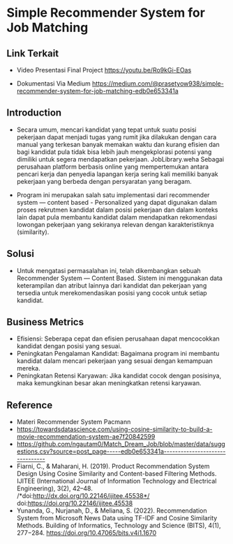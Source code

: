 # Simple Recommender System for Job Matching

## Link Terkait

* Video Presentasi Final Project
https://youtu.be/Ro9kGi-EOas

* Dokumentasi Via Medium
https://medium.com/@prasetyow938/simple-recommender-system-for-job-matching-edb0e653341a

## Introduction

* Secara umum, mencari kandidat yang tepat untuk suatu posisi pekerjaan dapat menjadi tugas yang rumit jika dilakukan dengan cara manual yang terkesan banyak memakan waktu dan kurang efisien dan bagi kandidat pula tidak bisa lebih jauh mengekplorasi potensi yang dimiliki untuk segera mendapatkan pekerjaan. JobLibrary.weha Sebagai perusahaan platform berbasis online yang mempertemukan antara pencari kerja dan penyedia lapangan kerja sering kali memiliki banyak pekerjaan yang berbeda dengan persyaratan yang beragam.  

* Program ini merupakan salah satu implementasi dari recommender system — content based - Personalized yang dapat digunakan dalam proses rekrutmen kandidat dalam posisi pekerjaan dan dalam konteks lain dapat pula membantu kandidat dalam mendapatkan rekomendasi lowongan pekerjaan yang sekiranya relevan dengan karakteristiknya (similarity).

## Solusi
* Untuk mengatasi permasalahan ini, telah dikembangkan sebuah Recommender System — Content Based. Sistem ini menggunakan data keterampilan dan atribut lainnya dari kandidat dan pekerjaan yang tersedia untuk merekomendasikan posisi yang cocok untuk setiap kandidat.  

## Business Metrics
* Efisiensi: Seberapa cepat dan efisien perusahaan dapat mencocokkan kandidat dengan posisi yang sesuai.
* Peningkatan Pengalaman Kandidat: Bagaimana program ini membantu kandidat dalam mencari pekerjaan yang sesuai dengan kemampuan mereka.
* Peningkatan Retensi Karyawan: Jika kandidat cocok dengan posisinya, maka kemungkinan besar akan meningkatkan retensi karyawan.

## Reference 

* Materi Recommender System Pacmann
* https://towardsdatascience.com/using-cosine-similarity-to-build-a-movie-recommendation-system-ae7f20842599 
* https://github.com/ngautam0/Match_Dream_Job/blob/master/data/suggestions.csv?source=post_page-----edb0e653341a--------------------------------
* Fiarni, C., & Maharani, H. (2019). Product Recommendation System Design Using Cosine Similarity and Content-based Filtering Methods. IJITEE (International Journal of Information Technology and Electrical Engineering), 3(2), 42–48. /*doi:http://dx.doi.org/10.22146/ijitee.45538*/ doi:https://doi.org/10.22146/ijitee.45538
* Yunanda, G., Nurjanah, D., & Meliana, S. (2022). Recommendation System from Microsoft News Data using TF-IDF and Cosine Similarity Methods. Building of Informatics, Technology and Science (BITS), 4(1), 277−284. https://doi.org/10.47065/bits.v4i1.1670





